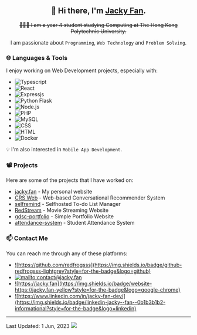 <div align="center">

## 👋 Hi there, I'm [Jacky Fan](https://jacky.fan).

<del>👨🏻‍💻 I am a year 4 student studying Computing at The Hong Kong Polytechnic University.</del>

I am passionate about `Programming`, `Web Technology` and `Problem Solving`.

</div>

### 🌐 Languages & Tools
I enjoy working on Web Development projects, especially with:
-  ![Typescript](https://img.shields.io/badge/TypeScript-3178C6.svg?style=for-the-badge&logo=TypeScript&logoColor=white)
-  ![React](https://img.shields.io/badge/React-61DAFB.svg?style=for-the-badge&logo=React&logoColor=black)
-  ![Expressjs](https://img.shields.io/badge/Express-000000.svg?style=for-the-badge&logo=Express&logoColor=white)
-  ![Python Flask](https://img.shields.io/badge/Flask-000000.svg?style=for-the-badge&logo=Flask&logoColor=white)
-  ![Node.js](https://img.shields.io/badge/Node.js-339933.svg?style=for-the-badge&logo=nodedotjs&logoColor=white)
-  ![PHP](https://img.shields.io/badge/PHP-777BB4.svg?style=for-the-badge&logo=PHP&logoColor=white)
-  ![MySQL](https://img.shields.io/badge/MySQL-4479A1.svg?style=for-the-badge&logo=MySQL&logoColor=white)
-  ![CSS](https://img.shields.io/badge/CSS3-1572B6.svg?style=for-the-badge&logo=CSS3&logoColor=white)
-  ![HTML](https://img.shields.io/badge/HTML5-E34F26.svg?style=for-the-badge&logo=HTML5&logoColor=white)
-  ![Docker](https://img.shields.io/badge/Docker-2496ED.svg?style=for-the-badge&logo=Docker&logoColor=white)

💡 I'm also interested in `Mobile App Development`.

### 📽️ Projects
Here are some of the projects that I have worked on:
- [jacky.fan](https://github.com/redfrogsss/jacky.fan) - My personal website
- [CRS Web](https://github.com/redfrogsss/CRS) - Web-based Conversational Recommender System
- [selfremind](https://github.com/redfrogsss/selfremind) - Selfhosted To-do List Manager
- [RedStream](https://github.com/redfrogsss/RedStream) - Movie Streaming Website
- [gdsc-portfolio](https://github.com/redfrogsss/gdsc-portfolio) - Simple Portfolio Website
- [attendance-system](https://github.com/redfrogsss/attendance-system-java) - Student Attendance System

### 📫 Contact Me
You can reach me through any of these platforms:
- <a href="https://github.com/redfrogsss" target="_blank">![https://github.com/redfrogsss](https://img.shields.io/badge/github-redfrogsss-lightgrey?style=for-the-badge&logo=github)</a>
- <a href="mailto:contact@jacky.fan" target="_blank">![mailto:contact@jacky.fan](https://img.shields.io/badge/email-contact%40jacky.fan-green?style=for-the-badge&logo=minutemailer)</a>
- <a href="https://jacky.fan" target="_blank">![https://jacky.fan](https://img.shields.io/badge/website-https://jacky.fan-yellow?style=for-the-badge&logo=google-chrome)</a>
- <a href="https://www.linkedin.com/in/jacky-fan-dev/" target="_blank">![https://www.linkedin.com/in/jacky-fan-dev/](https://img.shields.io/badge/linkedin-jacky--fan--0b1b3b1b2-informational?style=for-the-badge&logo=linkedin)</a>

<hr />
Last Updated: 1 Jun, 2023

<img src="https://komarev.com/ghpvc/?username=redfrogsss">
